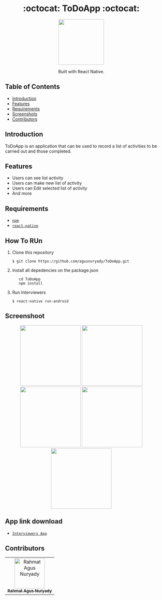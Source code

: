 <h1 align="center">:octocat: ToDoApp :octocat:</h1>

  <p align="center">
  <img width="150" src="https://github.com/agusnuryady/InterviewersApp/blob/master/src/component/img/todoappicon.jpg"/>
  </p>
  <p align="center">
  Built with React Native.
   </p>

## Table of Contents

- [Introduction](#introduction)
- [Features](#features)
- [Requirements](#requirements)
- [Screenshots](#screenshots)
- [Contributors](#contributors)

## Introduction
ToDoApp is an application that can be used to record a list of activities to be carried out and those completed.

## Features
* Users can see list activity
* Users can make new list of activity
* Users can Edit selected list of activity 
* And more

## Requirements
* [`npm`](https://www.npmjs.com/get-npm)
* [`react-native`](https://facebook.github.io/react-native/)


## How To RUn

1. Clone this repository
   ```
   $ git clone https://github.com/agusnuryady/ToDoApp.git
   ```
2. Install all depedencies on the package.json
   ```
      cd ToDoApp
      npm install
   ```
3. Run Interviewers
   ```
   $ react-native run-android
   ```

## Screenshoot
<div align="center">
    <img width="200" src="https://github.com/agusnuryady/InterviewersApp/blob/master/src/component/img/1.png">
    <img width="200" src="https://github.com/agusnuryady/InterviewersApp/blob/master/src/component/img/2.png">
    <img width="200" src="https://github.com/agusnuryady/InterviewersApp/blob/master/src/component/img/3.png">
    <img width="200" src="https://github.com/agusnuryady/InterviewersApp/blob/master/src/component/img/4.png">
    <img width="200" src="https://github.com/agusnuryady/InterviewersApp/blob/master/src/component/img/5.png">
</div>

## App link download
* [`Interviewers App`](https://drive.google.com/open?id=1rJnjHKAk5O_rP8GQF1b3SvBKv-mgLHbS)

## Contributors
<center>
  <table>
    <tr>
      <td align="center">
        <a href="https://github.com/agusnuryady">
          <img width="100" src="https://github.com/agusnuryady/InterviewersApp/blob/master/src/component/img/profile.jpg" alt="Rahmat Agus Nuryady"><br/>
          <sub><b>Rahmat Agus Nuryady</b></sub>
        </a>
      </td>
    </tr>
  </table>
</center>

